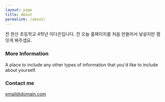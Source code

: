 ```yaml
---
layout: page
title: About
permalink: /about/
---
```


전 한산 초등학교 4학년 이다은입니다.
전 오늘 홈페이지를 처음 만들어서 낯설지만 잼잇게 봐주셉요.

### More Information

A place to include any other types of information that you'd like to include about yourself.

### Contact me

[email@domain.com](mailto:email@domain.com)
